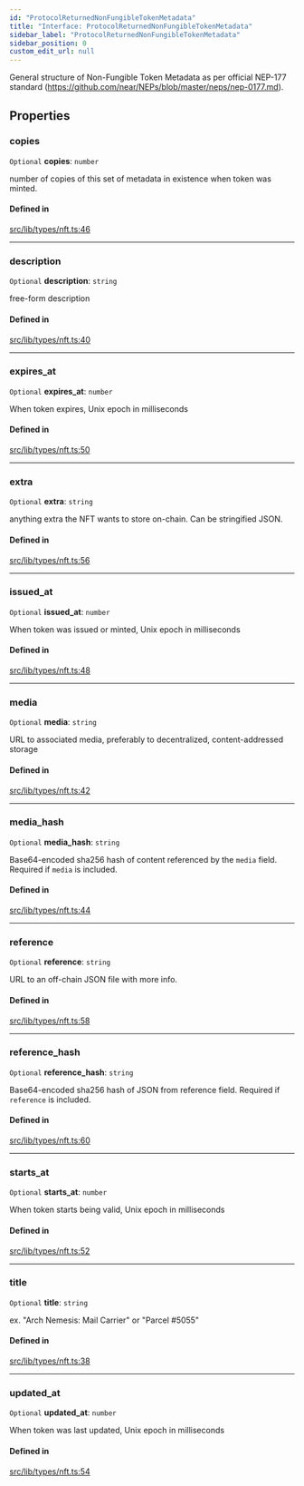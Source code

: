 ```yaml
---
id: "ProtocolReturnedNonFungibleTokenMetadata"
title: "Interface: ProtocolReturnedNonFungibleTokenMetadata"
sidebar_label: "ProtocolReturnedNonFungibleTokenMetadata"
sidebar_position: 0
custom_edit_url: null
---
```


General structure of Non-Fungible Token Metadata as per official NEP-177 standard (https://github.com/near/NEPs/blob/master/neps/nep-0177.md).

## Properties

### copies

 `Optional` **copies**: `number`

number of copies of this set of metadata in existence when token was minted.

#### Defined in

[src/lib/types/nft.ts:46](https://github.com/keypom/keypom-js/blob/98941bb9/src/lib/types/nft.ts#L46)

___

### description

 `Optional` **description**: `string`

free-form description

#### Defined in

[src/lib/types/nft.ts:40](https://github.com/keypom/keypom-js/blob/98941bb9/src/lib/types/nft.ts#L40)

___

### expires\_at

 `Optional` **expires\_at**: `number`

When token expires, Unix epoch in milliseconds

#### Defined in

[src/lib/types/nft.ts:50](https://github.com/keypom/keypom-js/blob/98941bb9/src/lib/types/nft.ts#L50)

___

### extra

 `Optional` **extra**: `string`

anything extra the NFT wants to store on-chain. Can be stringified JSON.

#### Defined in

[src/lib/types/nft.ts:56](https://github.com/keypom/keypom-js/blob/98941bb9/src/lib/types/nft.ts#L56)

___

### issued\_at

 `Optional` **issued\_at**: `number`

When token was issued or minted, Unix epoch in milliseconds

#### Defined in

[src/lib/types/nft.ts:48](https://github.com/keypom/keypom-js/blob/98941bb9/src/lib/types/nft.ts#L48)

___

### media

 `Optional` **media**: `string`

URL to associated media, preferably to decentralized, content-addressed storage

#### Defined in

[src/lib/types/nft.ts:42](https://github.com/keypom/keypom-js/blob/98941bb9/src/lib/types/nft.ts#L42)

___

### media\_hash

 `Optional` **media\_hash**: `string`

Base64-encoded sha256 hash of content referenced by the `media` field. Required if `media` is included.

#### Defined in

[src/lib/types/nft.ts:44](https://github.com/keypom/keypom-js/blob/98941bb9/src/lib/types/nft.ts#L44)

___

### reference

 `Optional` **reference**: `string`

URL to an off-chain JSON file with more info.

#### Defined in

[src/lib/types/nft.ts:58](https://github.com/keypom/keypom-js/blob/98941bb9/src/lib/types/nft.ts#L58)

___

### reference\_hash

 `Optional` **reference\_hash**: `string`

Base64-encoded sha256 hash of JSON from reference field. Required if `reference` is included.

#### Defined in

[src/lib/types/nft.ts:60](https://github.com/keypom/keypom-js/blob/98941bb9/src/lib/types/nft.ts#L60)

___

### starts\_at

 `Optional` **starts\_at**: `number`

When token starts being valid, Unix epoch in milliseconds

#### Defined in

[src/lib/types/nft.ts:52](https://github.com/keypom/keypom-js/blob/98941bb9/src/lib/types/nft.ts#L52)

___

### title

 `Optional` **title**: `string`

ex. "Arch Nemesis: Mail Carrier" or "Parcel #5055"

#### Defined in

[src/lib/types/nft.ts:38](https://github.com/keypom/keypom-js/blob/98941bb9/src/lib/types/nft.ts#L38)

___

### updated\_at

 `Optional` **updated\_at**: `number`

When token was last updated, Unix epoch in milliseconds

#### Defined in

[src/lib/types/nft.ts:54](https://github.com/keypom/keypom-js/blob/98941bb9/src/lib/types/nft.ts#L54)
